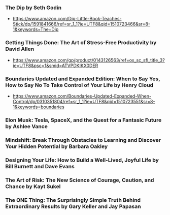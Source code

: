 ### The Dip by Seth Godin
- https://www.amazon.com/Dip-Little-Book-Teaches-Stick/dp/1591841666/ref=sr_1_1?ie=UTF8&qid=1510723466&sr=8-1&keywords=The+Dip

### Getting Things Done: The Art of Stress-Free Productivity by David Allen
- https://www.amazon.com/gp/product/0143126563/ref=ox_sc_sfl_title_3?ie=UTF8&psc=1&smid=ATVPDKIKX0DER

### Boundaries Updated and Expanded Edition: When to Say Yes, How to Say No To Take Control of Your Life by Henry Cloud
- https://www.amazon.com/Boundaries-Updated-Expanded-When-Control/dp/0310351804/ref=sr_1_1?ie=UTF8&qid=1510723551&sr=8-1&keywords=boundaries

### Elon Musk: Tesla, SpaceX, and the Quest for a Fantasic Future by Ashlee Vance

### Mindshift: Break Through Obstacles to Learning and Discover Your Hidden Potential by Barbara Oakley

### Designing Your Life: How to Build a Well-Lived, Joyful Life by Bill Burnett and Dave Evans

### The Art of Risk: The New Science of Courage, Caution, and Chance by Kayt Sukel

### The ONE Thing: The Surprisingly Simple Truth Behind Extraordinary Results by Gary Keller and Jay Papasan
